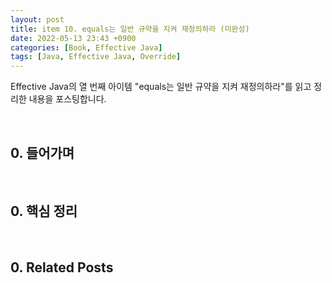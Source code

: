```yaml
---
layout: post
title: item 10. equals는 일반 규약을 지켜 재정의하라 (미완성)
date: 2022-05-13 23:43 +0900
categories: [Book, Effective Java]
tags: [Java, Effective Java, Override]
---
```




Effective Java의 열 번째 아이템 "equals는 일반 규약을 지켜 재정의하라"를 읽고 정리한 내용을 포스팅합니다.

<br>

## 0. 들어가며



<br>

## 0. 핵심 정리



<br>

## 0. Related Posts

